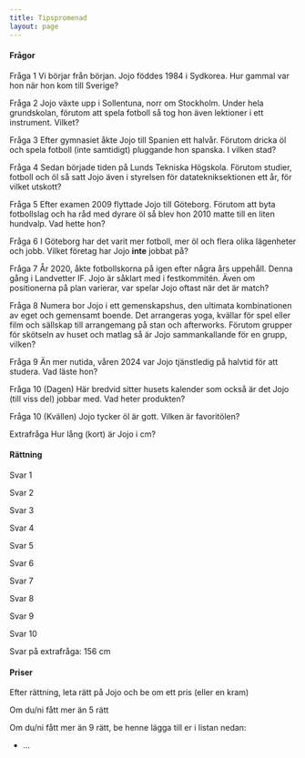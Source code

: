 ```yaml
---
title: Tipspromenad
layout: page
---
```


#### Frågor
Fråga 1
Vi börjar från början. Jojo föddes 1984 i Sydkorea. Hur gammal var hon när hon kom till Sverige?

Fråga 2
Jojo växte upp i Sollentuna, norr om Stockholm. Under hela grundskolan, förutom att spela fotboll så tog hon även lektioner i ett instrument. Vilket?

Fråga 3
Efter gymnasiet åkte Jojo till Spanien ett halvår. Förutom dricka öl och spela fotboll (inte samtidigt) pluggande hon spanska. I vilken stad?

Fråga 4
Sedan började tiden på Lunds Tekniska Högskola. Förutom studier, fotboll och öl så satt Jojo även i styrelsen för datatekniksektionen ett år, för vilket utskott?

Fråga 5
Efter examen 2009 flyttade Jojo till Göteborg. Förutom att byta fotbollslag och ha råd med dyrare öl så blev hon 2010 matte till en liten hundvalp. Vad hette hon?

Fråga 6
I Göteborg har det varit mer fotboll, mer öl och flera olika lägenheter och jobb. Vilket företag har Jojo **inte** jobbat på?

Fråga 7
År 2020, åkte fotbollskorna på igen efter några års uppehåll. Denna gång i Landvetter IF. Jojo är såklart med i festkommitén. Även om positionerna på plan varierar, var spelar Jojo oftast när det är match?

Fråga 8
Numera bor Jojo i ett gemenskapshus, den ultimata kombinationen av eget och gemensamt boende. Det arrangeras yoga, kvällar för spel eller film och sällskap till arrangemang på stan och afterworks. Förutom grupper för skötseln av huset och matlag så är Jojo sammankallande för en grupp, vilken?

Fråga 9
Än mer nutida, våren 2024 var Jojo tjänstledig på halvtid för att studera. Vad läste hon?

Fråga 10 (Dagen)
Här bredvid sitter husets kalender som också är det Jojo (till viss del) jobbar med. Vad heter produkten?

Fråga 10 (Kvällen)
Jojo tycker öl är gott. Vilken är favoritölen?

Extrafråga
Hur lång (kort) är Jojo i cm?

#### Rättning

Svar 1

Svar 2

Svar 3

Svar 4

Svar 5

Svar 6

Svar 7

Svar 8

Svar 9

Svar 10

Svar på extrafråga:
156 cm

#### Priser
Efter rättning, leta rätt på Jojo och be om ett pris (eller en kram)

Om du/ni fått mer än 5 rätt

Om du/ni fått mer än 9 rätt, be henne lägga till er i listan nedan:
* ...

